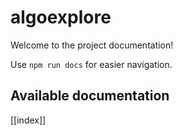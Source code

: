 # algoexplore

Welcome to the project documentation!

Use `npm run docs` for easier navigation.

## Available documentation

[[index]]
